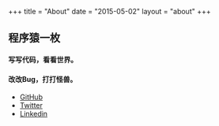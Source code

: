+++
title = "About"
date = "2015-05-02"
layout = "about"
+++


## 程序猿一枚
#### 写写代码，看看世界。
#### 改改Bug，打打怪兽。

* [GitHub](https://github.com/gohugoio)
* [Twitter](https://twitter.com/igordonxiao)
* [Linkedin](https://www.linkedin.com/in/igordonxiao)


